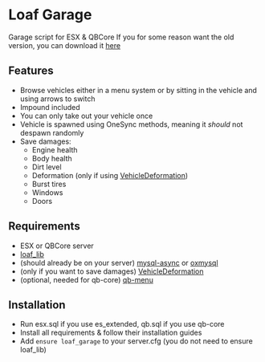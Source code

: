 <!-- Please open this file in Visual Studio Code and press Ctrl + Shift + V, or right click it and press "Open Preview" -->

# Loaf Garage
Garage script for ESX & QBCore
If you for some reason want the old version, you can download it [here](https://drive.google.com/drive/u/4/folders/18dWwuFl9HCLA4-vXI8rRHwcxAkBjQhSo)

## Features
* Browse vehicles either in a menu system or by sitting in the vehicle and using arrows to switch
* Impound included
* You can only take out your vehicle once
* Vehicle is spawned using OneSync methods, meaning it *should* not despawn randomly
* Save damages:
    * Engine health
    * Body health
    * Dirt level
    * Deformation (only if using [VehicleDeformation](https://github.com/Kiminaze/VehicleDeformation))
    * Burst tires
    * Windows
    * Doors

## Requirements
* ESX or QBCore server
* [loaf_lib](https://github.com/loaf-scripts/loaf_lib)
* (should already be on your server) [mysql-async](https://github.com/brouznouf/fivem-mysql-async) or [oxmysql](https://github.com/overextended/oxmysql/)
* (only if you want to save damages) [VehicleDeformation](https://github.com/Kiminaze/VehicleDeformation)
* (optional, needed for qb-core) [qb-menu](https://github.com/qbcore-framework/qb-menu)

## Installation
* Run esx.sql if you use es_extended, qb.sql if you use qb-core
* Install all requirements & follow their installation guides
* Add `ensure loaf_garage` to your server.cfg (you do not need to ensure loaf_lib)